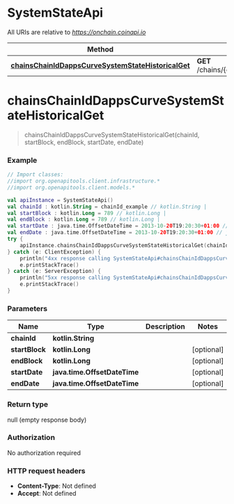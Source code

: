 # SystemStateApi

All URIs are relative to *https://onchain.coinapi.io*

Method | HTTP request | Description
------------- | ------------- | -------------
[**chainsChainIdDappsCurveSystemStateHistoricalGet**](SystemStateApi.md#chainsChainIdDappsCurveSystemStateHistoricalGet) | **GET** /chains/{chain_id}/dapps/curve/systemState/historical | 


<a name="chainsChainIdDappsCurveSystemStateHistoricalGet"></a>
# **chainsChainIdDappsCurveSystemStateHistoricalGet**
> chainsChainIdDappsCurveSystemStateHistoricalGet(chainId, startBlock, endBlock, startDate, endDate)



### Example
```kotlin
// Import classes:
//import org.openapitools.client.infrastructure.*
//import org.openapitools.client.models.*

val apiInstance = SystemStateApi()
val chainId : kotlin.String = chainId_example // kotlin.String | 
val startBlock : kotlin.Long = 789 // kotlin.Long | 
val endBlock : kotlin.Long = 789 // kotlin.Long | 
val startDate : java.time.OffsetDateTime = 2013-10-20T19:20:30+01:00 // java.time.OffsetDateTime | 
val endDate : java.time.OffsetDateTime = 2013-10-20T19:20:30+01:00 // java.time.OffsetDateTime | 
try {
    apiInstance.chainsChainIdDappsCurveSystemStateHistoricalGet(chainId, startBlock, endBlock, startDate, endDate)
} catch (e: ClientException) {
    println("4xx response calling SystemStateApi#chainsChainIdDappsCurveSystemStateHistoricalGet")
    e.printStackTrace()
} catch (e: ServerException) {
    println("5xx response calling SystemStateApi#chainsChainIdDappsCurveSystemStateHistoricalGet")
    e.printStackTrace()
}
```

### Parameters

Name | Type | Description  | Notes
------------- | ------------- | ------------- | -------------
 **chainId** | **kotlin.String**|  |
 **startBlock** | **kotlin.Long**|  | [optional]
 **endBlock** | **kotlin.Long**|  | [optional]
 **startDate** | **java.time.OffsetDateTime**|  | [optional]
 **endDate** | **java.time.OffsetDateTime**|  | [optional]

### Return type

null (empty response body)

### Authorization

No authorization required

### HTTP request headers

 - **Content-Type**: Not defined
 - **Accept**: Not defined

